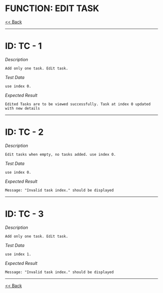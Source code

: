 # FUNCTION: EDIT TASK

[<< Back](index.md)

------------------------


# ID: TC - 1 

*Description*

	Add only one task. Edit task.

*Test Data*
	
	use index 0.	

*Expected Result*

	Edited Tasks are to be viewed successfully. Task at index 0 updated with new details

----------------
 

# ID: TC - 2

*Description*
	
	Edit tasks when empty, no tasks added. use index 0.	

*Test Data*
	
	use index 0.	

*Expected Result*

	Message: "Invalid task index." should be displayed
----------------
 

# ID: TC - 3

*Description*
	
	Add only one task. Edit task.	

*Test Data*
	
	use index 1.	

*Expected Result*

	Message: "Invalid task index." should be displayed
----------------

[<< Back](index.md)
